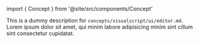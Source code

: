 import { Concept } from '@site/src/components/Concept'

<Concept
  title    = "ui/editor"
  kind     = "Core"
  category = "Visualscript"
  block    = {true}>
This is a dummy description for `concepts/visualscript/ui/editor.md`.
Lorem ipsum dolor sit amet, qui minim labore adipisicing minim sint cillum sint consectetur cupidatat.
</Concept>


